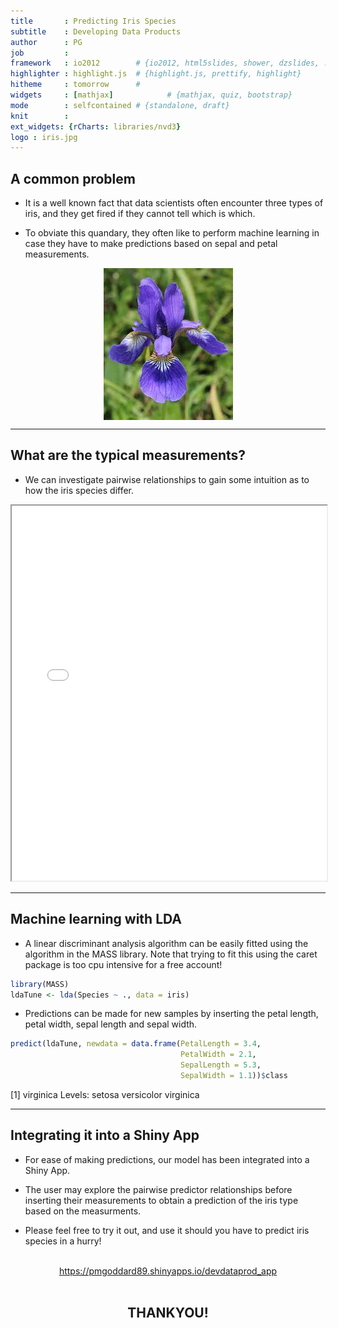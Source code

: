 ```yaml
---
title       : Predicting Iris Species
subtitle    : Developing Data Products
author      : PG
job         : 
framework   : io2012        # {io2012, html5slides, shower, dzslides, ...}
highlighter : highlight.js  # {highlight.js, prettify, highlight}
hitheme     : tomorrow      # 
widgets     : [mathjax]            # {mathjax, quiz, bootstrap}
mode        : selfcontained # {standalone, draft}
knit        : 
ext_widgets: {rCharts: libraries/nvd3}
logo : iris.jpg
--- 
```




## A common problem

* It is a well known fact that data scientists often encounter three types of iris, and they get fired if they cannot tell which is which.

* To obviate this quandary, they often like to perform machine learning in case they have to make predictions based on sepal and petal measurements.

<div style='text-align: center;'>
  <img src="fig/iris.jpg" align = "middle" >
</div>

---
## What are the typical measurements? 

* We can investigate pairwise relationships to gain some intuition as to how the iris species differ.



<iframe src="fig/n1.html" width=100%, height=600></iframe>

---

## Machine learning with LDA

* A linear discriminant analysis algorithm can be easily fitted using the algorithm in the MASS library. Note that trying to fit this using the caret package is too cpu intensive for a free account!



```r
library(MASS)
ldaTune <- lda(Species ~ ., data = iris)
```

* Predictions can be made for new samples by inserting the petal length, petal width, sepal length and sepal width.


```r
predict(ldaTune, newdata = data.frame(PetalLength = 3.4,
                                      PetalWidth = 2.1,
                                      SepalLength = 5.3,
                                      SepalWidth = 1.1))$class
```

[1] virginica
Levels: setosa versicolor virginica

---

## Integrating it into a Shiny App

* For ease of making predictions, our model has been integrated into a Shiny App.

* The user may explore the pairwise predictor relationships before inserting their measurements to obtain a prediction of the iris type based on the measurments.

* Please feel free to try it out, and use it should you have to predict iris species in a hurry!

<br>
<div style='text-align: center;'>
 <a href="https://pmgoddard89.shinyapps.io/devdataprod_app"> https://pmgoddard89.shinyapps.io/devdataprod_app </a>
</div>

<br>
<div style='text-align: center;'>
  <h2>THANKYOU!</h2>
</div>
